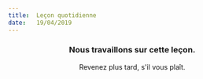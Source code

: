 ```yaml
---
title:  Leçon quotidienne
date:   19/04/2019
---
```


### <center>Nous travaillons sur cette leçon.</center>
<center>Revenez plus tard, s'il vous plaît.</center>